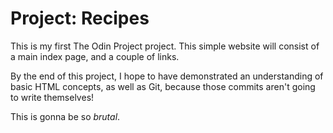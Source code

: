 <h1>Project: Recipes</h1>

This is my first The Odin Project project.
This simple website will consist of a main index page, and a couple of links.

By the end of this project, I hope to have demonstrated an understanding of basic HTML concepts, as well as Git, because those commits aren't going to write themselves!

This is gonna be so _brutal_.